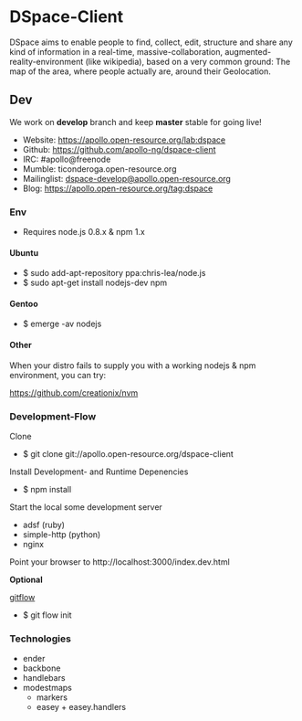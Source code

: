 # DSpace-Client

DSpace aims to enable people to find, collect, edit, structure and share any kind of information
in a real-time, massive-collaboration, augmented-reality-environment (like wikipedia),
based on a very common ground: The map of the area, where people actually are, around their Geolocation.

## Dev

We work on **develop** branch and keep **master** stable for going live!

* Website: https://apollo.open-resource.org/lab:dspace
* Github: https://github.com/apollo-ng/dspace-client
* IRC: #apollo@freenode
* Mumble: ticonderoga.open-resource.org
* Mailinglist: dspace-develop@apollo.open-resource.org
* Blog: https://apollo.open-resource.org/tag:dspace

### Env

* Requires node.js 0.8.x & npm 1.x

#### Ubuntu

* $ sudo add-apt-repository ppa:chris-lea/node.js
* $ sudo apt-get install nodejs-dev npm

#### Gentoo

* $ emerge -av nodejs

#### Other

When your distro fails to supply you with a working nodejs & npm
environment, you can try:

https://github.com/creationix/nvm

### Development-Flow

Clone

* $ git clone git://apollo.open-resource.org/dspace-client

Install Development- and Runtime Depenencies

* $ npm install

Start the local some development server

* adsf (ruby)
* simple-http (python)
* nginx

Point your browser to http://localhost:3000/index.dev.html

**Optional**

[gitflow](https://github.com/nvie/gitflow)

* $ git flow init

### Technologies

* ender
* backbone
* handlebars
* modestmaps
  * markers
  * easey + easey.handlers
